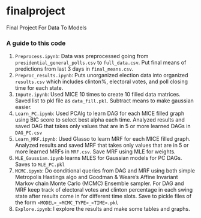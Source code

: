# finalproject
Final Project For Data To Models

### A guide to this code
1. `Preprocess.ipynb`: Data was preprocessed going from `presidential_general_polls.csv` to `full_data.csv`. Put final means of predictions from last 3 days in `final_means.csv`.
2. `Preproc_results.ipynb`: Puts unorganized election data into organized `results.csv` which includes clinton%, electoral votes, and poll closing time for each state.
2. `Impute.ipynb`: Used MICE 10 times to create 10 filled data matrices. Saved list to pkl file as `data_fill.pkl`. Subtract means to make gaussian easier.
3. `Learn_PC.ipynb`: Used PCAlg to learn DAG for each MICE filled graph using BIC score to select best alpha each time. Analyzed results and saved DAG that takes only values that are in 5 or more learned DAGs in `DAG_PC.csv`
4. `Learn_MRF.ipynb`: Used Glasso to learn MRF for each MICE filled graph. Analyzed results and saved MRF that takes only values that are in 5 or more learned MRFs in `MRF.csv`. Save MRF using MLE for weights.
5. `MLE_Gaussian.ipynb` learns MLES for Gaussian models for PC DAGs. Saves to `MLE_PC.pkl`
6. `MCMC.ipynb`: Do conditional queries from DAG and MRF using both simple Metropolis Hastings algo and Goodman & Weare’s Affine Invariant Markov chain Monte Carlo (MCMC) Ensemble sampler. For DAG and MRF keep track of electoral votes and clinton percentage in each swing state after results come in for different time slots. Save to pickle files of the form `<MODEL>_<MCMC_TYPE>_<TIME>.pkl`
7. `Explore.ipynb`: I explore the results and make some tables and graphs.
